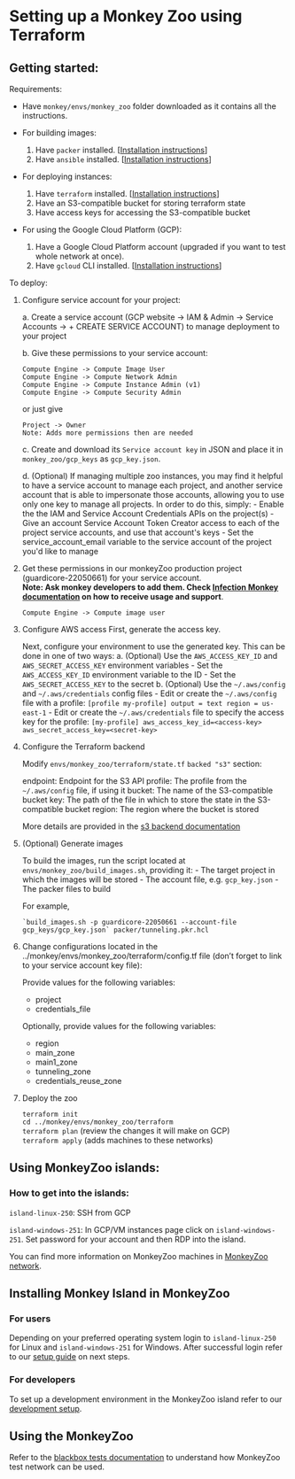 # Setting up a Monkey Zoo using Terraform

## Getting started:

Requirements:

- Have `monkey/envs/monkey_zoo` folder downloaded as it contains all the instructions.

- For building images:
    1.  Have `packer` installed.
        [[Installation instructions](https://developer.hashicorp.com/packer/tutorials/docker-get-started/get-started-install-cli)]
    2.  Have `ansible` installed.
        [[Installation instructions](https://docs.ansible.com/ansible/latest/installation_guide/intro_installation.html#installing-ansible)]

- For deploying instances:
    1.  Have `terraform` installed.
        [[Installation instructions](https://learn.hashicorp.com/tutorials/terraform/install-cli)]
    2.  Have an S3-compatible bucket for storing terraform state
    3.  Have access keys for accessing the S3-compatible bucket

- For using the Google Cloud Platform (GCP):
    1.  Have a Google Cloud Platform account (upgraded if you want to test
        whole network at once).
    2.  Have `gcloud` CLI installed.
        [[Installation instructions](https://cloud.google.com/sdk/docs/install#linux)]


To deploy:
1.  Configure service account for your project:

    a. Create a service account (GCP website -> IAM & Admin -> Service Accounts -> + CREATE SERVICE ACCOUNT) to manage deployment to your project

    b. Give these permissions to your service account:

        Compute Engine -> Compute Image User
        Compute Engine -> Compute Network Admin
        Compute Engine -> Compute Instance Admin (v1)
        Compute Engine -> Compute Security Admin

    or just give

        Project -> Owner
        Note: Adds more permissions then are needed

    c. Create and download its `Service account key` in JSON and place it in `monkey_zoo/gcp_keys` as `gcp_key.json`.

    d. (Optional) If managing multiple zoo instances, you may find it helpful to have a service account to manage each project, and another service account that is able to impersonate those accounts, allowing you to use only one key to manage all projects. In order to do this, simply:
        - Enable the the IAM and Service Account Credentials APIs on the project(s)
        - Give an account Service Account Token Creator access to each of the project service accounts, and use that account's keys
        - Set the service_account_email variable to the service account of the project you'd like to manage

2.  Get these permissions in our monkeyZoo production project (guardicore-22050661) for your service account.<br>
    **Note: Ask monkey developers to add them. Check [Infection Monkey documentation](https://techdocs.akamai.com/infection-monkey/docs/welcome-infection-monkey) on how to receive usage and support**.

        Compute Engine -> Compute image user

3.  Configure AWS access
    First, generate the access key.

    Next, configure your environment to use the generated key. This can be done in one of two ways:
    a. (Optional) Use the `AWS_ACCESS_KEY_ID` and `AWS_SECRET_ACCESS_KEY` environment variables
        - Set the `AWS_ACCESS_KEY_ID` environment variable to the ID
        - Set the `AWS_SECRET_ACCESS_KEY` to the secret
    b. (Optional) Use the `~/.aws/config` and `~/.aws/credentials` config files
        - Edit or create the `~/.aws/config` file with a profile:
          ```
          [profile my-profile]
          output = text
          region = us-east-1
          ```
        - Edit or create the `~/.aws/credentials` file to specify the access key for the profile:
          ```
          [my-profile]
          aws_access_key_id=<access-key>
          aws_secret_access_key=<secret-key>
          ```

4.  Configure the Terraform backend

    Modify `envs/monkey_zoo/terraform/state.tf` `backed "s3"` section:

    endpoint: Endpoint for the S3 API
    profile: The profile from the `~/.aws/config` file, if using it
    bucket: The name of the S3-compatible bucket
    key: The path of the file in which to store the state in the S3-compatible bucket
    region: The region where the bucket is stored

    More details are provided in the [s3 backend documentation](https://developer.hashicorp.com/terraform/language/settings/backends/s3)

5.  (Optional) Generate images

    To build the images, run the script located at `envs/monkey_zoo/build_images.sh`, providing it:
        - The target project in which the images will be stored
        - The account file, e.g. `gcp_key.json`
        - The packer files to build

    For example,

        `build_images.sh -p guardicore-22050661 --account-file gcp_keys/gcp_key.json` packer/tunneling.pkr.hcl

6.  Change configurations located in the
    ../monkey/envs/monkey\_zoo/terraform/config.tf file (don’t forget to
    link to your service account key file):

    Provide values for the following variables:

    - project
    - credentials_file

    Optionally, provide values for the following variables:
    - region
    - main_zone
    - main1_zone
    - tunneling_zone
    - credentials_reuse_zone

7.  Deploy the zoo

    `terraform init`<br>
    `cd ../monkey/envs/monkey_zoo/terraform`<br>
    `terraform plan` (review the changes it will make on GCP)<br>
    `terraform apply` (adds machines to these networks)


## Using MonkeyZoo islands:

### How to get into the islands:

`island-linux-250`: SSH from GCP

`island-windows-251`: In GCP/VM instances page click on
`island-windows-251`. Set password for your account and then RDP into
the island.

You can find more information on MonkeyZoo machines in [MonkeyZoo network](zoo_network.md).


## Installing Monkey Island in MonkeyZoo

### For users

Depending on your preferred operating system login to `island-linux-250` for Linux and
`island-windows-251` for Windows. After successful login refer to our
[setup guide](https://techdocs.akamai.com/infection-monkey/docs/setting-up-infection-monkey) on next steps.

### For developers

To set up a development environment in the MonkeyZoo island refer to our
[development setup](https://techdocs.akamai.com/infection-monkey/docs/development-setup).

## Using the MonkeyZoo

Refer to the [blackbox tests documentation](../blackbox/README.md) to understand how MonkeyZoo test
network can be used.
